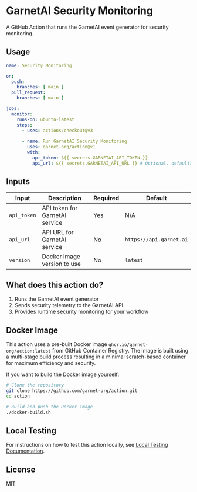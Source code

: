 # GarnetAI Security Monitoring

A GitHub Action that runs the GarnetAI event generator for security monitoring.

## Usage

```yaml
name: Security Monitoring

on:
  push:
    branches: [ main ]
  pull_request:
    branches: [ main ]

jobs:
  monitor:
    runs-on: ubuntu-latest
    steps:
      - uses: actions/checkout@v3
      
      - name: Run GarnetAI Security Monitoring
        uses: garnet-org/action@v1
        with:
          api_token: ${{ secrets.GARNETAI_API_TOKEN }}
          api_url: ${{ secrets.GARNETAI_API_URL }} # Optional, defaults to https://api.garnet.ai
```

## Inputs

| Input | Description | Required | Default |
| ----- | ----------- | -------- | ------- |
| `api_token` | API token for GarnetAI service | Yes | N/A |
| `api_url` | API URL for GarnetAI service | No | `https://api.garnet.ai` |
| `version` | Docker image version to use | No | `latest` |

## What does this action do?

1. Runs the GarnetAI event generator
2. Sends security telemetry to the GarnetAI API
3. Provides runtime security monitoring for your workflow

## Docker Image

This action uses a pre-built Docker image `ghcr.io/garnet-org/action:latest` from GitHub Container Registry. The image is built using a multi-stage build process resulting in a minimal scratch-based container for maximum efficiency and security.

If you want to build the Docker image yourself:

```bash
# Clone the repository
git clone https://github.com/garnet-org/action.git
cd action

# Build and push the Docker image
./docker-build.sh
```

## Local Testing

For instructions on how to test this action locally, see [Local Testing Documentation](docs/local-testing.md).

## License

MIT
